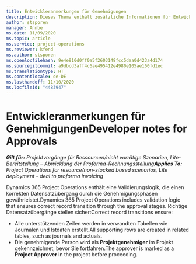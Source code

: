 ```yaml
---
title: Entwickleranmerkungen für Genehmigungen
description: Dieses Thema enthält zusätzliche Informationen für Entwickler zur Arbeit mit Genehmigungen.
author: stsporen
manager: Annbe
ms.date: 11/09/2020
ms.topic: article
ms.service: project-operations
ms.reviewer: kfend
ms.author: stsporen
ms.openlocfilehash: 9e4e910d0ff0a5f2603148fcc5daa0d423a4d174
ms.sourcegitcommit: a9dbcd3aff4c6ae495412e4980e105ae160fd1ec
ms.translationtype: HT
ms.contentlocale: de-DE
ms.lasthandoff: 11/10/2020
ms.locfileid: "4483947"
---
```

# <a name="developer-notes-for-approvals"></a><span data-ttu-id="15af0-103">Entwickleranmerkungen für Genehmigungen</span><span class="sxs-lookup"><span data-stu-id="15af0-103">Developer notes for Approvals</span></span>

<span data-ttu-id="15af0-104">_**Gilt für:** Projektvorgänge für Ressourcen/nicht vorrätige Szenarien, Lite-Bereitstellung – Abwicklung der Proforma-Rechnungsstellung_</span><span class="sxs-lookup"><span data-stu-id="15af0-104">_**Applies To:** Project Operations for resource/non-stocked based scenarios, Lite deployment - deal to proforma invoicing_</span></span>

<span data-ttu-id="15af0-105">Dynamics 365 Project Operations enthält eine Validierungslogik, die einen korrekten Datensatzübergang durch die Genehmigungsphasen gewährleistet.</span><span class="sxs-lookup"><span data-stu-id="15af0-105">Dynamics 365 Project Operations includes validation logic that ensures correct record transition through the approval stages.</span></span> <span data-ttu-id="15af0-106">Richtige Datensatzübergänge stellen sicher:</span><span class="sxs-lookup"><span data-stu-id="15af0-106">Correct record transitions ensure:</span></span> 

  - <span data-ttu-id="15af0-107">Alle unterstützenden Zeilen werden in verwandten Tabellen wie Journalen und Istdaten erstellt.</span><span class="sxs-lookup"><span data-stu-id="15af0-107">All supporting rows are created in related tables, such as journals and actuals.</span></span>
  - <span data-ttu-id="15af0-108">Die genehmigende Person wird als **Projektgenehmiger** im Projekt gekennzeichnet, bevor Sie fortfahren.</span><span class="sxs-lookup"><span data-stu-id="15af0-108">The approver is marked as a **Project Approver** in the project before proceeding.</span></span>
